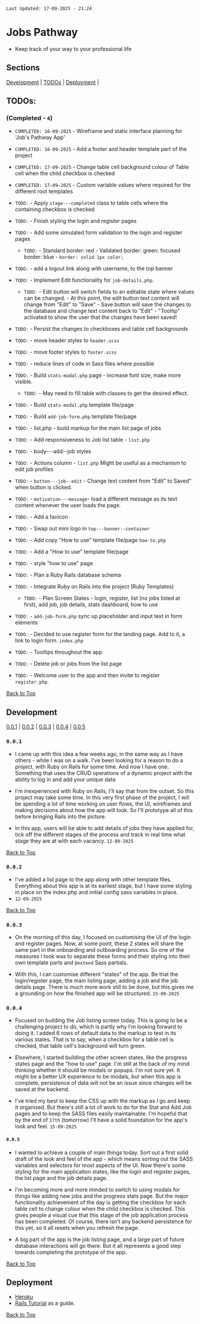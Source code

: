 `Last Updated: 17-09-2025 - 21:24`

# Jobs Pathway
  + Keep track of your way to your professional life

## Sections 

[Development](#development) | 
[TODOs](#todos) |
[Deployment](#deployment) |

## TODOs: 

### (Completed - `4`)

+ `COMPLETED: 16-09-2025` - Wireframe and static interface planning for 'Job's Pathway App'
+ `COMPLETED: 16-09-2025` - Add a footer and header template part of the project
+ `COMPLETED: 17-09-2025` - Change table cell background colour of Table cell when the child checkbox is checked
+ `COMPLETED: 17-09-2025` - Custom variable values where required for the different root templates
+ `TODO:` - Apply `stage---completed` class to table cells where the containing checkbox is checked
+ `TODO:` - Finish styling the login and register pages
+ `TODO:` - Add some simulated form validation to the login and register pages
  + `TODO:` - Standard border: red  - Validated border: green:  focused border: blue - `border: solid 1px color;`
+ `TODO:` - add a logout link along with username, to the top banner
+ `TODO:` - Implement Edit functionality for `job-details.php`.
  + `TODO:` - Edit button will switch fields to an editable state where values can be changed.
            - At this point, the edit button text content will change from "Edit" to "Save"
            - Save button will save the changes to the database and change text content back to "Edit"
            - "Tooltip" activated to show the user that the changes have been saved!

+ `TODO:` - Persist the changes to checkboxes and table cell backgrounds
+ `TODO:` - move header styles to `header.scss`
+ `TODO:` - move footer styles to `footer.scss`
+ `TODO:` - reduce lines of code in Sass files where possible
+ `TODO:` - Build `stats-modal.php` page - increase font size, make more visible. 
  + `TODO:` - May need to fill table with classes to get the desired effect.
+ `TODO:` - Build `stats-modal.php` template file/page
+ `TODO:` - Build `add-job-form.php` template file/page
+ `TODO:` - list.php - build markup for the main list page of jobs
+ `TODO:` - Add responsiveness to Job list table - `list.php`
+ `TODO:` - body---add--job styles
+ `TODO:` - Actions column - `list.php`  Might be useful as a mechanism to edit job profiles 
+ `TODO:` - `button---job--edit` - Change text content from "Edit" to Saved" when  button is clicked.
+ `TODO:` - `motivation---message`- load a different message as its text content whenever the user loads the page.
+ `TODO:` - Add a favicon
+ `TODO:` - Swap out mini logo in `top---banner--container`
+ `TODO:` - Add copy "How to use" template file/page `how-to.php`
+ `TODO:` - Add a "How to use" template file/page
+ `TODO:` - style "how to use" page
+ `TODO:` - Plan a Ruby Rails database schema
+ `TODO:` - Integrate Ruby on Rails into the project (Ruby Templates)
  + `TODO:` - Plan Screen States - login, register, list (no jobs listed at first), add job, job details, stats dashboard, how to use
+ `TODO:` - `add-job-form.php` sync up placeholder and input text in form elements
+ `TODO:` - Decided to use register form for the landing page. Add to it, a link to login form. `index.php`
+ `TODO:` - Tooltips throughout the app
+ `TODO:` - Delete job or jobs from the list page
+ `TODO:` - Welcome user to the app and then invite to register `register.php`.

[Back to Top](#sections)

## Development

[0.0.1](#001) | [0.0.2](#002) | [0.0.3](#003) | [0.0.4](#004) | [0.0.5](#005) 

### `0.0.1`
  
  + I came up with this idea a few weeks ago, in the same way as I have others - while I was on a walk. I've been looking for a reason to do a project, with Ruby on Rails for some time. And now I have one. Something that uses the CRUD operations of a dynamic project with the ability to log in and add your unique data

  + I'm inexperienced with Ruby on Rails, I'll say that from the outset. So this project may take some time. In this very first phase of the project, I will be spending a lot of time working on user flows, the UI, wireframes and making decisions about how the app will look. So I'll prototype all of this before bringing Rails into the picture.

  + In this app, users will be able to add details of jobs they have applied for, tick off the different stages of the process and track in real time what stage they are at with each vacancy. `12-09-2025`
  
[Back to Top](#development)

### `0.0.2` 

  + I've added a list page to the app along with other template files. Everything about this app is at its earliest stage, but I have some styling in place on the index.php and initial config sass variables in place. 
  + `12-09-2025`

[Back to Top](#development)

### `0.0.3` 

  + On the morning of this day, I focused on customising the UI of the login and register pages. Now, at some point, these 2 states will share the same part in the onboarding and outboarding process. So one of the measures I took was to separate these forms and their styling into their own template parts and `@extend` Sass partials. 

  + With this, I can customise different "states" of the app. Be that the login/register page, the main listing page, adding a job and the job details page. There is much more work still to be done, but this gives me a grounding on how the finished app will be structured. `15-09-2025`

### `0.0.4`

  + Focused on building the Job listing screen today. This is going to be a challenging project to do, which is partly why I'm looking forward to doing it. I added 6 rows of default data to the markup to test in its various states. That is to say, when a checkbox for a table cell is checked, that table cell's background will turn green.

  + Elsewhere, I started building the other screen states, like the progress states page and the "how to use" page. I'm still at the back of my mind thinking whether it should be modals or popups. I'm not sure yet. It might be a better UX experience to be modals, but when this app is complete, persistence of data will not be an issue since changes will be saved at the backend.

  + I've tried my best to keep the CSS up with the markup as I go and keep it organised. But there's still a lot of work to do for the Stat and Add Job pages and to keep the SASS files easily maintainable. I'm hopeful that by the end of `17th` (tomorrow) I'll have a solid foundation for the app's look and feel. `15-09-2025`

  #### `0.0.5`

  + I wanted to achieve a couple of main things today. Sort out a first solid draft of the look and feel of the app - which means sorting out the SASS variables and selectors for most aspects of the UI. Now there's some styling for the main application states, like the login and register pages, the list page and the job details page.

  + I'm becoming more and more minded to switch to using modals for things like adding new jobs and the progress stats page.  But the major functionality achievement of the day is getting the checkbox for each table cell to change colour when the child checkbox is checked. This gives people a visual cue that this stage of the job application process has been completed. Of course, there isn't any backend persistence for this yet, so it all resets when you refresh the page.  

  + A big part of the app is the job listing page, and a large part of future database interactions will go there. But it all represents a good step towards completing the prototype of the app.

[Back to Top](#development)

## Deployment

+ [Heroku](https://www.heroku.com/)
+ [Rails Tutorial](https://www.railstutorial.org/book) as a guide.


[Back to Top](#sections)